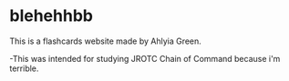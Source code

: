 # blehehhbb

This is a flashcards website made by Ahlyia Green.

-This was intended for studying JROTC Chain of Command because i'm terrible.